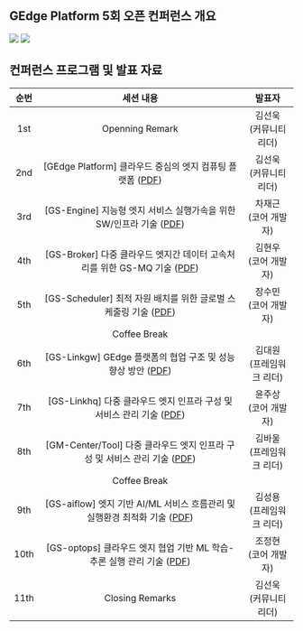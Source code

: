 ﻿## GEdge Platform 5회 오픈 컨퍼런스 개요
<p align="left">
  <img src="https://github.com/gedge-platform/docs/blob/main/conference/5th/images/5th_conference1.jpg">
  <img src="https://github.com/gedge-platform/docs/blob/main/conference/5th/images/5th_conference2.jpg">
</p>

## 컨퍼런스 프로그램 및 발표 자료
| 순번 | 세션 내용 | 발표자 |
|:---------------------------------: | :---------------------------------: | :---------------------------------: |
|  1st  | Openning Remark | 김선욱<BR>(커뮤니티 리더) |
|  2nd  | [GEdge Platform] 클라우드 중심의 엣지 컴퓨팅 플랫폼 ([PDF](https://github.com/gedge-platform/docs/blob/main/conference/5th/presentation/01.클라우드중심의엣지컴퓨팅_김선욱.pdf)) | 김선욱<BR>(커뮤니티 리더) |
|  3rd  | [GS-Engine] 지능형 엣지 서비스 실행가속을 위한 SW/인프라 기술 ([PDF](https://github.com/gedge-platform/docs/blob/main/conference/5th/presentation/02.지능형_엣지_서비스_실행_가속을_위한_SW인프라_기술_차재근.pdf)) | 차재근<BR>(코어 개발자) |
|  4th  | [GS-Broker] 다중 클라우드 엣지간 데이터 고속처리를 위한 GS-MQ 기술 ([PDF](03_.pdf)) | 김현우<BR>(코어 개발자) |
|  5th  | [GS-Scheduler] 최적 자원 배치를 위한 글로벌 스케줄링 기술 ([PDF](https://github.com/gedge-platform/docs/blob/main/conference/5th/presentation/04.최적_자원_배치를_위한_글로벌_스케줄링_기술_장수민.pdf)) | 장수민<BR>(코어 개발자) |
|       |Coffee Break  
|  6th  | [GS-Linkgw] GEdge 플랫폼의 협업 구조 및 성능 향상 방안 ([PDF](https://github.com/gedge-platform/docs/blob/main/conference/5th/presentation/05.GEdge_플랫폼의_협업_구조_및_성능_향상_방안_김대원.pdf)) | 김대원<BR>(프레임워크 리더) |
|  7th  | [GS-Linkhq] 다중 클라우드 엣지 인프라 구성 및 서비스 관리 기술 ([PDF](https://github.com/gedge-platform/docs/blob/main/conference/5th/presentation/06.강화학습_기반_멀티엣지_협업_정책_생성_기술_윤주상.pdf)) | 윤주상<BR>(코어 개발자) |
|  8th  | [GM-Center/Tool] 다중 클라우드 엣지 인프라 구성 및 서비스 관리 기술 ([PDF](https://github.com/gedge-platform/docs/blob/main/conference/5th/presentation/07.다중_클라우드_엣지_인프라_구성_및_서비스_관리_기술_김바울.pdf)) | 김바울<BR>(프레임워크 리더) |
|       | Coffee Break
|  9th  | [GS-aiflow] 엣지 기반 AI/ML 서비스 흐름관리 및 실행환경 최적화 기술 ([PDF](https://github.com/gedge-platform/docs/blob/main/conference/5th/presentation/08.엣지_기반_AIML_서비스_흐름관리_및_실행환경_최적화_기술_김성용.pdf)) | 김성용<BR>(프레임워크 리더) |
|  10th  | [GS-optops] 클라우드 엣지 협업 기반 ML 학습-추론 실행 관리 기술 ([PDF](09_.pdf)) | 조정현<BR>(코어 개발자) |
| 11th  | Closing Remarks | 김선욱<BR>(커뮤니티 리더) |
<BR>
